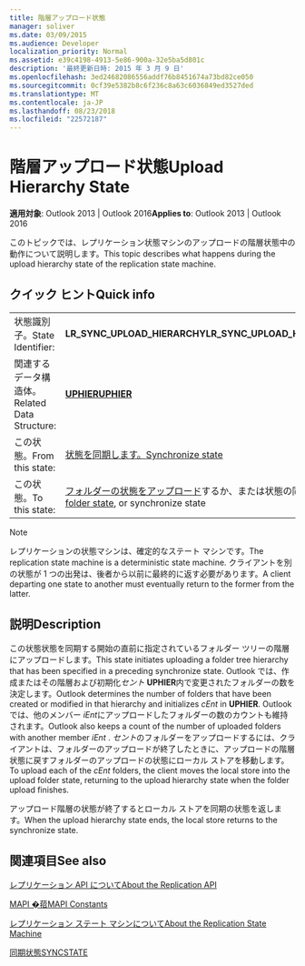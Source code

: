 ```yaml
---
title: 階層アップロード状態
manager: soliver
ms.date: 03/09/2015
ms.audience: Developer
localization_priority: Normal
ms.assetid: e39c4198-4913-5e86-900a-32e5ba5d801c
description: '最終更新日時: 2015 年 3 月 9 日'
ms.openlocfilehash: 3ed24682086556addf76b8451674a73bd82ce050
ms.sourcegitcommit: 0cf39e5382b8c6f236c8a63c6036849ed3527ded
ms.translationtype: MT
ms.contentlocale: ja-JP
ms.lasthandoff: 08/23/2018
ms.locfileid: "22572187"
---
```

# <a name="upload-hierarchy-state"></a><span data-ttu-id="728a8-103">階層アップロード状態</span><span class="sxs-lookup"><span data-stu-id="728a8-103">Upload Hierarchy State</span></span>

  
  
<span data-ttu-id="728a8-104">**適用対象**: Outlook 2013 | Outlook 2016</span><span class="sxs-lookup"><span data-stu-id="728a8-104">**Applies to**: Outlook 2013 | Outlook 2016</span></span> 
  
 <span data-ttu-id="728a8-105">このトピックでは、レプリケーション状態マシンのアップロードの階層状態中の動作について説明します。</span><span class="sxs-lookup"><span data-stu-id="728a8-105">This topic describes what happens during the upload hierarchy state of the replication state machine.</span></span> 
  
## <a name="quick-info"></a><span data-ttu-id="728a8-106">クイック ヒント</span><span class="sxs-lookup"><span data-stu-id="728a8-106">Quick info</span></span>

|||
|:-----|:-----|
|<span data-ttu-id="728a8-107">状態識別子。</span><span class="sxs-lookup"><span data-stu-id="728a8-107">State Identifier:</span></span>  <br/> |<span data-ttu-id="728a8-108">**LR_SYNC_UPLOAD_HIERARCHY**</span><span class="sxs-lookup"><span data-stu-id="728a8-108">**LR_SYNC_UPLOAD_HIERARCHY**</span></span> <br/> |
|<span data-ttu-id="728a8-109">関連するデータ構造体。</span><span class="sxs-lookup"><span data-stu-id="728a8-109">Related Data Structure:</span></span>  <br/> |<span data-ttu-id="728a8-110">**[UPHIER](uphier.md)**</span><span class="sxs-lookup"><span data-stu-id="728a8-110">**[UPHIER](uphier.md)**</span></span> <br/> |
|<span data-ttu-id="728a8-111">この状態。</span><span class="sxs-lookup"><span data-stu-id="728a8-111">From this state:</span></span>  <br/> |[<span data-ttu-id="728a8-112">状態を同期します。</span><span class="sxs-lookup"><span data-stu-id="728a8-112">Synchronize state</span></span>](synchronize-state.md) <br/> |
|<span data-ttu-id="728a8-113">この状態。</span><span class="sxs-lookup"><span data-stu-id="728a8-113">To this state:</span></span>  <br/> |<span data-ttu-id="728a8-114">[フォルダーの状態をアップロード](upload-folder-state.md)するか、または状態の同期</span><span class="sxs-lookup"><span data-stu-id="728a8-114">[Upload folder state](upload-folder-state.md), or synchronize state</span></span>  <br/> |
   
> [!NOTE]
> <span data-ttu-id="728a8-115">レプリケーションの状態マシンは、確定的なステート マシンです。</span><span class="sxs-lookup"><span data-stu-id="728a8-115">The replication state machine is a deterministic state machine.</span></span> <span data-ttu-id="728a8-116">クライアントを別の状態が 1 つの出発は、後者から以前に最終的に返す必要があります。</span><span class="sxs-lookup"><span data-stu-id="728a8-116">A client departing one state to another must eventually return to the former from the latter.</span></span> 
  
## <a name="description"></a><span data-ttu-id="728a8-117">説明</span><span class="sxs-lookup"><span data-stu-id="728a8-117">Description</span></span>

<span data-ttu-id="728a8-118">この状態状態を同期する開始の直前に指定されているフォルダー ツリーの階層にアップロードします。</span><span class="sxs-lookup"><span data-stu-id="728a8-118">This state initiates uploading a folder tree hierarchy that has been specified in a preceding synchronize state.</span></span> <span data-ttu-id="728a8-119">Outlook では、作成またはその階層および初期化*セント* **UPHIER**内で変更されたフォルダーの数を決定します。</span><span class="sxs-lookup"><span data-stu-id="728a8-119">Outlook determines the number of folders that have been created or modified in that hierarchy and initializes  *cEnt*  in **UPHIER**.</span></span> <span data-ttu-id="728a8-120">Outlook では、他のメンバー *iEnt*にアップロードしたフォルダーの数のカウントも維持されます。</span><span class="sxs-lookup"><span data-stu-id="728a8-120">Outlook also keeps a count of the number of uploaded folders with another member  *iEnt*  .</span></span> <span data-ttu-id="728a8-121">*セント*のフォルダーをアップロードするには、クライアントは、フォルダーのアップロードが終了したときに、アップロードの階層状態に戻すフォルダーのアップロードの状態にローカル ストアを移動します。</span><span class="sxs-lookup"><span data-stu-id="728a8-121">To upload each of the  *cEnt*  folders, the client moves the local store into the upload folder state, returning to the upload hierarchy state when the folder upload finishes.</span></span> 
  
<span data-ttu-id="728a8-122">アップロード階層の状態が終了するとローカル ストアを同期の状態を返します。</span><span class="sxs-lookup"><span data-stu-id="728a8-122">When the upload hierarchy state ends, the local store returns to the synchronize state.</span></span>
  
## <a name="see-also"></a><span data-ttu-id="728a8-123">関連項目</span><span class="sxs-lookup"><span data-stu-id="728a8-123">See also</span></span>



[<span data-ttu-id="728a8-124">レプリケーション API について</span><span class="sxs-lookup"><span data-stu-id="728a8-124">About the Replication API</span></span>](about-the-replication-api.md)
  
[<span data-ttu-id="728a8-125">MAPI �萔</span><span class="sxs-lookup"><span data-stu-id="728a8-125">MAPI Constants</span></span>](mapi-constants.md)
  
[<span data-ttu-id="728a8-126">レプリケーション ステート マシンについて</span><span class="sxs-lookup"><span data-stu-id="728a8-126">About the Replication State Machine</span></span>](about-the-replication-state-machine.md)
  
[<span data-ttu-id="728a8-127">同期状態</span><span class="sxs-lookup"><span data-stu-id="728a8-127">SYNCSTATE</span></span>](syncstate.md)


